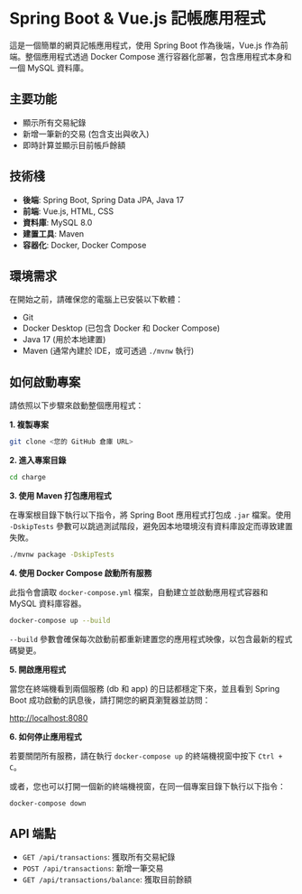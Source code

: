 # Spring Boot & Vue.js 記帳應用程式

這是一個簡單的網頁記帳應用程式，使用 Spring Boot 作為後端，Vue.js 作為前端。整個應用程式透過 Docker Compose 進行容器化部署，包含應用程式本身和一個 MySQL 資料庫。

## 主要功能

*   顯示所有交易紀錄
*   新增一筆新的交易 (包含支出與收入)
*   即時計算並顯示目前帳戶餘額

## 技術棧

*   **後端**: Spring Boot, Spring Data JPA, Java 17
*   **前端**: Vue.js, HTML, CSS
*   **資料庫**: MySQL 8.0
*   **建置工具**: Maven
*   **容器化**: Docker, Docker Compose

## 環境需求

在開始之前，請確保您的電腦上已安裝以下軟體：

*   Git
*   Docker Desktop (已包含 Docker 和 Docker Compose)
*   Java 17 (用於本地建置)
*   Maven (通常內建於 IDE，或可透過 `./mvnw` 執行)

## 如何啟動專案

請依照以下步驟來啟動整個應用程式：

**1. 複製專案**

```sh
git clone <您的 GitHub 倉庫 URL>
```

**2. 進入專案目錄**

```sh
cd charge
```

**3. 使用 Maven 打包應用程式**

在專案根目錄下執行以下指令，將 Spring Boot 應用程式打包成 `.jar` 檔案。使用 `-DskipTests` 參數可以跳過測試階段，避免因本地環境沒有資料庫設定而導致建置失敗。

```sh
./mvnw package -DskipTests
```

**4. 使用 Docker Compose 啟動所有服務**

此指令會讀取 `docker-compose.yml` 檔案，自動建立並啟動應用程式容器和 MySQL 資料庫容器。

```sh
docker-compose up --build
```

`--build` 參數會確保每次啟動前都重新建置您的應用程式映像，以包含最新的程式碼變更。

**5. 開啟應用程式**

當您在終端機看到兩個服務 (db 和 app) 的日誌都穩定下來，並且看到 Spring Boot 成功啟動的訊息後，請打開您的網頁瀏覽器並訪問：

[http://localhost:8080](http://localhost:8080)

**6. 如何停止應用程式**

若要關閉所有服務，請在執行 `docker-compose up` 的終端機視窗中按下 `Ctrl + C`。

或者，您也可以打開一個新的終端機視窗，在同一個專案目錄下執行以下指令：

```sh
docker-compose down
```

## API 端點

*   `GET /api/transactions`: 獲取所有交易紀錄
*   `POST /api/transactions`: 新增一筆交易
*   `GET /api/transactions/balance`: 獲取目前餘額
